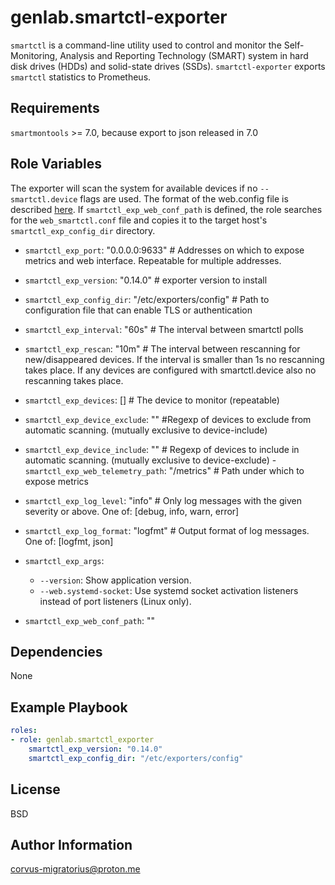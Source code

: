 genlab.smartctl-exporter
=========

```smartctl``` is a command-line utility used to control and monitor the Self-Monitoring, Analysis and Reporting Technology (SMART) system in hard disk drives (HDDs) and solid-state drives (SSDs). ```smartctl-exporter``` exports ```smartctl``` statistics to Prometheus.

Requirements
------------

```smartmontools``` >= 7.0, because export to json released in 7.0

Role Variables
--------------

The exporter will scan the system for available devices if no ```--smartctl.device``` flags are used. The format of the web.config file is described [here](https://github.com/prometheus/exporter-toolkit/blob/master/docs/web-configuration.md). If ```smartctl_exp_web_conf_path``` is defined, the role searches for the ```web_smartctl.conf``` file and copies it to the target host's ```smartctl_exp_config_dir``` directory.

- `smartctl_exp_port`: "0.0.0.0:9633"  # Addresses on which to expose metrics and web interface. Repeatable for multiple addresses.
- `smartctl_exp_version`: "0.14.0" # exporter version to install
- `smartctl_exp_config_dir`:  "/etc/exporters/config" # Path to configuration file that can enable TLS or authentication
- `smartctl_exp_interval`: "60s" # The interval between smartctl polls
- `smartctl_exp_rescan`: "10m" # The interval between rescanning for new/disappeared devices. If the interval is smaller than 1s no rescanning takes place. If any devices are configured with smartctl.device also no rescanning takes place.
- `smartctl_exp_devices`: [] # The device to monitor (repeatable)
- `smartctl_exp_device_exclude`: "" #Regexp of devices to exclude from automatic scanning. (mutually exclusive to device-include)
- `smartctl_exp_device_include`: "" #  Regexp of devices to include in automatic scanning. (mutually exclusive to device-exclude)
-`smartctl_exp_web_telemetry_path`: "/metrics" # Path under which to expose metrics
- `smartctl_exp_log_level`: "info" # Only log messages with the given severity or above. One of: [debug, info, warn, error]
- `smartctl_exp_log_format`: "logfmt" # Output format of log messages. One of: [logfmt, json]
- `smartctl_exp_args`: 
    - `--version`: Show application version.
    - `--web.systemd-socket`: Use systemd socket activation listeners instead of port listeners (Linux only).


- `smartctl_exp_web_conf_path`: ""

Dependencies
------------

None

Example Playbook
----------------

```yaml
roles:
- role: genlab.smartctl_exporter
    smartctl_exp_version: "0.14.0"
    smartctl_exp_config_dir: "/etc/exporters/config"
```

License
-------

BSD

Author Information
------------------

corvus-migratorius@proton.me
